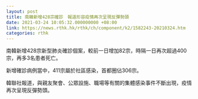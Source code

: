 ```yaml
---
layout: post
title: 南韓新增428宗確診　報道形容疫情再次呈現反彈勢頭
date: 2021-03-24 10:05:32.000000000 +08:00
link: https://news.rthk.hk/rthk/ch/component/k2/1582243-20210324.htm
categories: rthk
---
```


南韓新增428宗新型肺炎確診個案，較前一日增加82宗，時隔一日再次超過400宗，再多3名患者死亡。

新增確診病例當中，411宗屬於社區感染，首都圈佔306宗。

韓聯社報道，與親友聚會、公眾設施、職場等有關的集體感染事件不斷出現，疫情再次呈現反彈勢頭。
